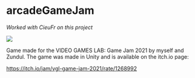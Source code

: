 # arcadeGameJam
_Worked with CieuFr on this project_


![](fligoca.gif)

Game made for the VIDEO GAMES LAB: Game Jam 2021 by myself and Zundul. The game was made in Unity and is available on the itch.io page: 

https://itch.io/jam/vgl-game-jam-2021/rate/1268992



